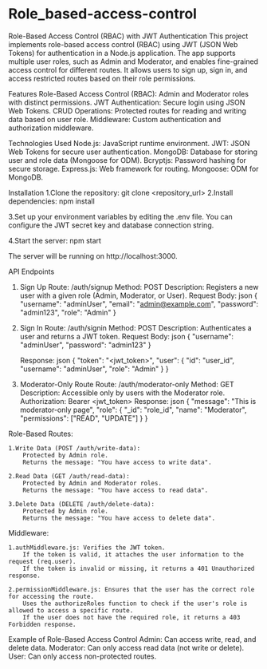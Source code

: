 # Role_based-access-control

Role-Based Access Control (RBAC) with JWT Authentication
This project implements role-based access control (RBAC) using JWT (JSON Web Tokens) for authentication in a Node.js application. The app supports multiple user roles, such as Admin and Moderator, and enables fine-grained access control for different routes. It allows users to sign up, sign in, and access restricted routes based on their role permissions.

Features
Role-Based Access Control (RBAC): Admin and Moderator roles with distinct permissions.
JWT Authentication: Secure login using JSON Web Tokens.
CRUD Operations: Protected routes for reading and writing data based on user role.
Middleware: Custom authentication and authorization middleware.




Technologies Used
Node.js: JavaScript runtime environment.
JWT: JSON Web Tokens for secure user authentication.
MongoDB: Database for storing user and role data (Mongoose for ODM).
Bcryptjs: Password hashing for secure storage.
Express.js: Web framework for routing.
Mongoose: ODM for MongoDB.


Installation
  1.Clone the repository:
    git clone <repository_url>
  2.Install dependencies:
    npm install
    
  3.Set up your environment variables by editing the .env file. You can configure the JWT secret key and database connection string.

  4.Start the server:
    npm start

The server will be running on http://localhost:3000.

API Endpoints
1. Sign Up
    Route: /auth/signup
    Method: POST
    Description: Registers a new user with a given role (Admin, Moderator, or User).
    Request Body:
    json
        {
        "username": "adminUser",
        "email": "admin@example.com",
        "password": "admin123",
        "role": "Admin"
        }
2. Sign In
    Route: /auth/signin
    Method: POST
    Description: Authenticates a user and returns a JWT token.
    Request Body:
    json
        {
        "username": "adminUser",
        "password": "admin123"
        }

    Response:
    json
        {
        "token": "<jwt_token>",
        "user": {
            "id": "user_id",
            "username": "adminUser",
            "role": "Admin"
        }
        }
3. Moderator-Only Route
    Route: /auth/moderator-only
    Method: GET
    Description: Accessible only by users with the Moderator role.
    Authorization: Bearer <jwt_token>
    Response:
    json
        {
        "message": "This is moderator-only page",
        "role": {
            "_id": "role_id",
            "name": "Moderator",
            "permissions": ["READ", "UPDATE"]
        }
        }

Role-Based Routes:

    1.Write Data (POST /auth/write-data):
        Protected by Admin role.
        Returns the message: "You have access to write data".

    2.Read Data (GET /auth/read-data):
        Protected by Admin and Moderator roles.
        Returns the message: "You have access to read data".

    3.Delete Data (DELETE /auth/delete-data):
        Protected by Admin role.
        Returns the message: "You have access to delete data".

Middleware:

    1.authMiddleware.js: Verifies the JWT token.
        If the token is valid, it attaches the user information to the request (req.user).
        If the token is invalid or missing, it returns a 401 Unauthorized response.

    2.permissionMiddleware.js: Ensures that the user has the correct role for accessing the route.
        Uses the authorizeRoles function to check if the user's role is allowed to access a specific route.
        If the user does not have the required role, it returns a 403 Forbidden response.

Example of Role-Based Access Control
    Admin: Can access write, read, and delete data.
    Moderator: Can only access read data (not write or delete).
    User: Can only access non-protected routes.